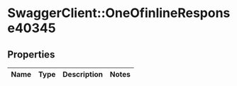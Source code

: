 # SwaggerClient::OneOfinlineResponse40345

## Properties
Name | Type | Description | Notes
------------ | ------------- | ------------- | -------------

